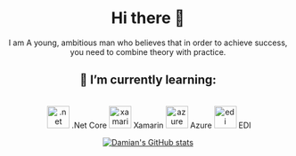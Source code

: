 <div align="center">
 
 # Hi there 👋
I am A young, ambitious man who believes that in order to achieve success, you need to combine theory with practice.

## 🌱 I’m currently learning:
<br/>
<img align="center">
 <img src="https://upload.wikimedia.org/wikipedia/commons/e/ee/.NET_Core_Logo.svg" alt=".net" height="40"/> .Net Core 
 <img src="https://docs.microsoft.com/pl-pl/media/logos/logo_xamarin.svg" alt="xamarin" height="40"/> Xamarin 
 <img src="https://azure.microsoft.com/svghandler/virtual-machines-sharepoint/?width=600&height=315" alt="azure" height="40"/> Azure 
 <img src="https://www.laneyduke.com/wp-content/uploads/2014/10/Capabilities-EDI.png" alt="edi" height="40"/> EDI 
</img>

[![Damian's GitHub stats](https://github-readme-stats.vercel.app/api?username=gingerninjaa&theme=synthwave&show_icons=true)](https://github.com/anuraghazra/github-readme-stats)
</div>
